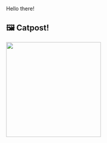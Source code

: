 Hello there!



## 🖼️ Catpost!

<sub>
    <img src="https://cdn2.thecatapi.com/images/drj.jpg" height="256">
</sub>

